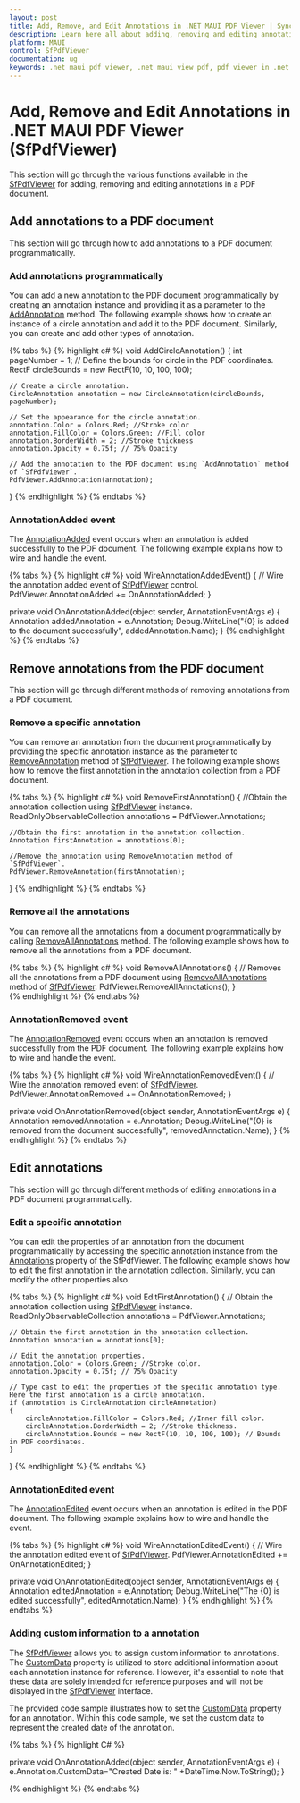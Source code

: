 ```yaml
---
layout: post
title: Add, Remove, and Edit Annotations in .NET MAUI PDF Viewer | Syncfusion
description: Learn here all about adding, removing and editing annotations in a PDF document using Syncfusion .NET MAUI PDF Viewer (SfPdfViewer) control.
platform: MAUI
control: SfPdfViewer
documentation: ug
keywords: .net maui pdf viewer, .net maui view pdf, pdf viewer in .net maui, .net maui open pdf, maui pdf viewer, maui pdf view
---
```


# Add, Remove and Edit Annotations in .NET MAUI PDF Viewer (SfPdfViewer)

This section will go through the various functions available in the [SfPdfViewer](https://help.syncfusion.com/cr/maui/Syncfusion.Maui.PdfViewer.SfPdfViewer.html) for adding, removing and  editing annotations in a PDF document. 

## Add annotations to a PDF document

This section will go through how to add annotations to a PDF document programmatically.

### Add annotations programmatically 

You can add a new annotation to the PDF document programmatically by creating an annotation instance and providing it as a parameter to the [AddAnnotation](https://help.syncfusion.com/cr/maui/Syncfusion.Maui.PdfViewer.SfPdfViewer.html#Syncfusion_Maui_PdfViewer_SfPdfViewer_AddAnnotation_Syncfusion_Maui_PdfViewer_Annotation_) method. The following example shows how to create an instance of a circle annotation and add it to the PDF document. Similarly, you can create and add other types of annotation. 

{% tabs %}
{% highlight c# %}
void AddCircleAnnotation()
{
    int pageNumber = 1;
    // Define the bounds for circle in the PDF coordinates.
    RectF circleBounds = new RectF(10, 10, 100, 100);
    
    // Create a circle annotation.
    CircleAnnotation annotation = new CircleAnnotation(circleBounds, pageNumber); 

    // Set the appearance for the circle annotation.
    annotation.Color = Colors.Red; //Stroke color
    annotation.FillColor = Colors.Green; //Fill color
    annotation.BorderWidth = 2; //Stroke thickness
    annotation.Opacity = 0.75f; // 75% Opacity

    // Add the annotation to the PDF document using `AddAnnotation` method of `SfPdfViewer`.
    PdfViewer.AddAnnotation(annotation);
}
{% endhighlight %}
{% endtabs %}

### AnnotationAdded event

The [AnnotationAdded](https://help.syncfusion.com/cr/maui/Syncfusion.Maui.PdfViewer.SfPdfViewer.html#Syncfusion_Maui_PdfViewer_SfPdfViewer_AnnotationAdded) event occurs when an annotation is added successfully to the PDF document. The following example explains how to wire and handle the event.

{% tabs %}
{% highlight c# %}
void WireAnnotationAddedEvent()
{
    // Wire the annotation added event of [SfPdfViewer](https://help.syncfusion.com/cr/maui/Syncfusion.Maui.PdfViewer.SfPdfViewer.html) control.
    PdfViewer.AnnotationAdded += OnAnnotationAdded;
}

private void OnAnnotationAdded(object sender, AnnotationEventArgs e)
{
    Annotation addedAnnotation = e.Annotation;
    Debug.WriteLine("{0} is added to the document successfully", addedAnnotation.Name);
}
{% endhighlight %}
{% endtabs %}

## Remove annotations from the PDF document

This section will go through different methods of removing annotations from a PDF document.

### Remove a specific annotation

You can remove an annotation from the document programmatically by providing the specific annotation instance as the parameter to [RemoveAnnotation](https://help.syncfusion.com/cr/maui/Syncfusion.Maui.PdfViewer.SfPdfViewer.html#Syncfusion_Maui_PdfViewer_SfPdfViewer_RemoveAnnotation_Syncfusion_Maui_PdfViewer_Annotation_) method of [SfPdfViewer](https://help.syncfusion.com/cr/maui/Syncfusion.Maui.PdfViewer.SfPdfViewer.html). The following example shows how to remove the first annotation in the annotation collection from a PDF document.

{% tabs %}
{% highlight c# %}
void RemoveFirstAnnotation()
{
    //Obtain the annotation collection using [SfPdfViewer](https://help.syncfusion.com/cr/maui/Syncfusion.Maui.PdfViewer.SfPdfViewer.html) instance.
    ReadOnlyObservableCollection<Annotation> annotations = PdfViewer.Annotations;

    //Obtain the first annotation in the annotation collection.
    Annotation firstAnnotation = annotations[0];

    //Remove the annotation using RemoveAnnotation method of `SfPdfViewer`.
    PdfViewer.RemoveAnnotation(firstAnnotation);
}
{% endhighlight %}
{% endtabs %}

### Remove all the annotations

You can remove all the annotations from a document programmatically by calling [RemoveAllAnnotations](https://help.syncfusion.com/cr/maui/Syncfusion.Maui.PdfViewer.SfPdfViewer.html#Syncfusion_Maui_PdfViewer_SfPdfViewer_RemoveAllAnnotations) method. The following example shows how to remove all the annotations from a PDF document.

{% tabs %}
{% highlight c# %}
void RemoveAllAnnotations()
{
    // Removes all the annotations from a PDF document using [RemoveAllAnnotations](https://help.syncfusion.com/cr/maui/Syncfusion.Maui.PdfViewer.SfPdfViewer.html#Syncfusion_Maui_PdfViewer_SfPdfViewer_RemoveAllAnnotations) method of [SfPdfViewer](https://help.syncfusion.com/cr/maui/Syncfusion.Maui.PdfViewer.SfPdfViewer.html).
    PdfViewer.RemoveAllAnnotations();
}		
{% endhighlight %}
{% endtabs %}

### AnnotationRemoved event

The [AnnotationRemoved](https://help.syncfusion.com/cr/maui/Syncfusion.Maui.PdfViewer.SfPdfViewer.html#Syncfusion_Maui_PdfViewer_SfPdfViewer_AnnotationRemoved) event occurs when an annotation is removed successfully from the PDF document. The following example explains how to wire and handle the event.

{% tabs %}
{% highlight c# %}
void WireAnnotationRemovedEvent()
{
    // Wire the annotation removed event of [SfPdfViewer](https://help.syncfusion.com/cr/maui/Syncfusion.Maui.PdfViewer.SfPdfViewer.html).
    PdfViewer.AnnotationRemoved += OnAnnotationRemoved;
}

private void OnAnnotationRemoved(object sender, AnnotationEventArgs e)
{
    Annotation removedAnnotation = e.Annotation;
    Debug.WriteLine("{0} is removed from the document successfully", removedAnnotation.Name);
}
{% endhighlight %}
{% endtabs %}

## Edit annotations

This section will go through different methods of editing annotations in a PDF document programmatically.

### Edit a specific annotation

You can edit the properties of an annotation from the document programmatically by accessing the specific annotation instance from the [Annotations](https://help.syncfusion.com/cr/maui/Syncfusion.Maui.PdfViewer.SfPdfViewer.html#Syncfusion_Maui_PdfViewer_SfPdfViewer_Annotations) property of the SfPdfViewer. The following example shows how to edit the first annotation in the annotation collection. Similarly, you can modify the other properties also.

{% tabs %}
{% highlight c# %}
void EditFirstAnnotation()
{
    // Obtain the annotation collection using [SfPdfViewer](https://help.syncfusion.com/cr/maui/Syncfusion.Maui.PdfViewer.SfPdfViewer.html) instance.
    ReadOnlyObservableCollection<Annotation> annotations = PdfViewer.Annotations;

    // Obtain the first annotation in the annotation collection.
    Annotation annotation = annotations[0];

    // Edit the annotation properties.
    annotation.Color = Colors.Green; //Stroke color.
    annotation.Opacity = 0.75f; // 75% Opacity

    // Type cast to edit the properties of the specific annotation type. Here the first annotation is a circle annotation.
    if (annotation is CircleAnnotation circleAnnotation)
    {
        circleAnnotation.FillColor = Colors.Red; //Inner fill color.
        circleAnnotation.BorderWidth = 2; //Stroke thickness.
        circleAnnotation.Bounds = new RectF(10, 10, 100, 100); // Bounds in PDF coordinates.
    }
}
{% endhighlight %}
{% endtabs %}

### AnnotationEdited event

The [AnnotationEdited](https://help.syncfusion.com/cr/maui/Syncfusion.Maui.PdfViewer.SfPdfViewer.html#Syncfusion_Maui_PdfViewer_SfPdfViewer_AnnotationEdited) event occurs when an annotation is edited in the PDF document. The following example explains how to wire and handle the event.

{% tabs %}
{% highlight c# %}
void WireAnnotationEditedEvent()
{
    // Wire the annotation edited event of [SfPdfViewer](https://help.syncfusion.com/cr/maui/Syncfusion.Maui.PdfViewer.SfPdfViewer.html).
    PdfViewer.AnnotationEdited += OnAnnotationEdited;
}

private void OnAnnotationEdited(object sender, AnnotationEventArgs e)
{
    Annotation editedAnnotation = e.Annotation;
    Debug.WriteLine("The {0} is edited successfully", editedAnnotation.Name);
}
{% endhighlight %}
{% endtabs %}

### Adding custom information to a annotation

The [SfPdfViewer](https://help.syncfusion.com/cr/maui/Syncfusion.Maui.PdfViewer.SfPdfViewer.html) allows you to assign custom information to annotations. The [CustomData](https://help.syncfusion.com/cr/maui/Syncfusion.Maui.PdfViewer.Annotation.html#Syncfusion_Maui_PdfViewer_Annotation_CustomData) property is utilized to store additional information about each annotation instance for reference. However, it's essential to note that these data are solely intended for reference purposes and will not be displayed in the [SfPdfViewer](https://help.syncfusion.com/cr/maui/Syncfusion.Maui.PdfViewer.SfPdfViewer.html) interface.

The provided code sample illustrates how to set the [CustomData](https://help.syncfusion.com/cr/maui/Syncfusion.Maui.PdfViewer.Annotation.html#Syncfusion_Maui_PdfViewer_Annotation_CustomData) property for an annotation. Within this code sample, we set the custom data to represent the created date of the annotation.

{% tabs %}
{% highlight C# %}

private void OnAnnotationAdded(object sender, AnnotationEventArgs e)
{
    e.Annotation.CustomData="Created Date is: " +DateTime.Now.ToString();
}

{% endhighlight %}
{% endtabs %}
